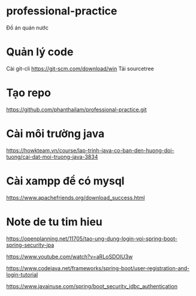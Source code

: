 # professional-practice
Đồ án quán nước

# Quản lý code
Cài git-cli https://git-scm.com/download/win
Tải sourcetree 

# Tạo repo
https://github.com/phanthailam/professional-practice.git

# Cài môi trường java
https://howkteam.vn/course/lap-trinh-java-co-ban-den-huong-doi-tuong/cai-dat-moi-truong-java-3834

# Cài xampp để có mysql
https://www.apachefriends.org/download_success.html


# Note de tu tim hieu
https://openplanning.net/11705/tao-ung-dung-login-voi-spring-boot-spring-security-jpa


https://www.youtube.com/watch?v=aRLoSDOlU3w

https://www.codejava.net/frameworks/spring-boot/user-registration-and-login-tutorial

https://www.javainuse.com/spring/boot_security_jdbc_authentication